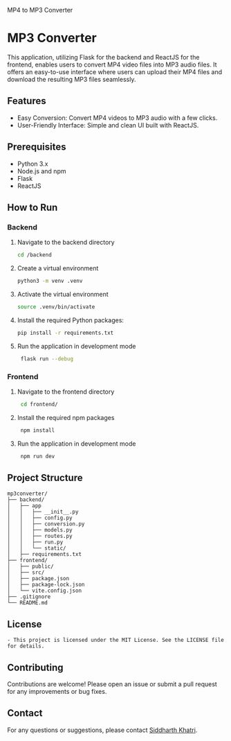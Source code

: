 MP4 to MP3 Converter
# MP3 Converter

This application, utilizing Flask for the backend and ReactJS for the frontend, enables users to convert MP4 video files into MP3 audio files. It offers an easy-to-use interface where users can upload their MP4 files and download the resulting MP3 files seamlessly.

## Features
- Easy Conversion: Convert MP4 videos to MP3 audio with a few clicks.
- User-Friendly Interface: Simple and clean UI built with ReactJS.

## Prerequisites
- Python 3.x
- Node.js and npm
- Flask
- ReactJS

## How to Run
### Backend
1. Navigate to the backend directory
    ```sh
    cd /backend
    ```
2. Create a virtual environment
    ```sh
    python3 -m venv .venv
    ```
 4. Activate the virtual environment
    ```sh
    source .venv/bin/activate
    ```
3. Install the required Python packages:
    ```sh
    pip install -r requirements.txt
    ```
4. Run the application in development mode
   ```sh
    flask run --debug
    ```

### Frontend
1. Navigate to the frontend directory
   ```sh
    cd frontend/
    ```
2. Install the required npm packages
   ```sh
    npm install
    ```
3. Run the application in development mode
   ```sh
    npm run dev
    ```

## Project Structure
```
mp3converter/
├── backend/
│   ├── app
│   │   ├── __init__.py
│   │   ├── config.py
│   │   ├── conversion.py
│   │   ├── models.py
│   │   ├── routes.py
│   │   ├── run.py
│   │   └── static/
│   ├── requirements.txt
├── frontend/
│   ├── public/
│   ├── src/
│   ├── package.json
│   ├── package-lock.json
│   └── vite.config.json
├── .gitignore
└── README.md
```

## License
    - This project is licensed under the MIT License. See the LICENSE file for details.

## Contributing
Contributions are welcome! Please open an issue or submit a pull request for any improvements or bug fixes.

## Contact
For any questions or suggestions, please contact [Siddharth Khatri](siddxharth@gmail.com).